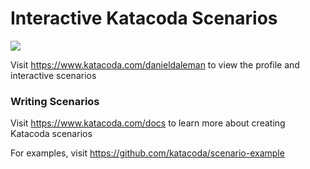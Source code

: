 # Interactive Katacoda Scenarios

[![](http://shields.katacoda.com/katacoda/danieldaleman/count.svg)](https://www.katacoda.com/danieldaleman "Get your profile on Katacoda.com")

Visit https://www.katacoda.com/danieldaleman to view the profile and interactive scenarios

### Writing Scenarios
Visit https://www.katacoda.com/docs to learn more about creating Katacoda scenarios

For examples, visit https://github.com/katacoda/scenario-example

